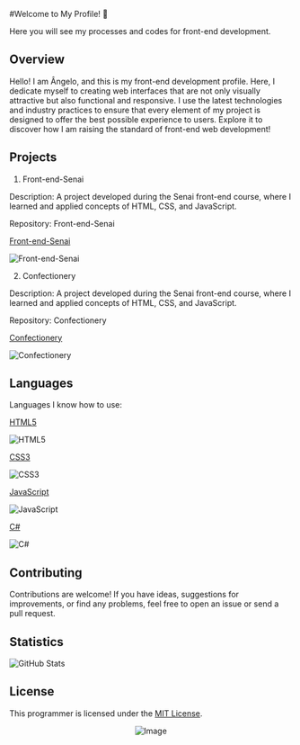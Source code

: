 #Welcome to My Profile! 🚀

Here you will see my processes and codes for front-end development.

## Overview

Hello! I am Ângelo, and this is my front-end development profile. Here, I dedicate myself to creating web interfaces that are not only visually attractive but also functional and responsive. I use the latest technologies and industry practices to ensure that every element of my project is designed to offer the best possible experience to users. Explore it to discover how I am raising the standard of front-end web development!

## Projects
1. Front-end-Senai

Description: A project developed during the Senai front-end course, where I learned and applied concepts of HTML, CSS, and JavaScript.

Repository: Front-end-Senai

[Front-end-Senai](https://github.com/Hermes-Ecaflip/Front-end-Senai)

![Front-end-Senai](https://logodownload.org/wp-content/uploads/2019/08/senai-logo-1.png)


2. Confectionery

Description: A project developed during the Senai front-end course, where I learned and applied concepts of HTML, CSS, and JavaScript.

Repository: Confectionery

[Confectionery](https://github.com/Hermes-Ecaflip/Confectionery)

![Confectionery](https://github.com/Hermes-Ecaflip/Hermes-Ecaflip/assets/166053159/c63afdfb-44a0-46d2-8f1e-446cc4b7f638)


## Languages

Languages I know how to use:

[HTML5](https://github.com/Hermes-Ecaflip)

![HTML5](https://img.shields.io/badge/html5-%23E34F26.svg?style=for-the-badge&logo=html5&logoColor=white)

[CSS3](https://github.com/Hermes-Ecaflip)

![CSS3](https://img.shields.io/badge/css3-%231572B6.svg?style=for-the-badge&logo=css3&logoColor=white)

[JavaScript](https://github.com/Hermes-Ecaflip)

![JavaScript](https://img.shields.io/badge/javascript-%23323330.svg?style=for-the-badge&logo=javascript&logoColor=%#8B7765)

[C#](https://github.com/Hermes-Ecaflip)

![C#](https://img.shields.io/badge/c%23-%23239120.svg?style=for-the-badge&logo=c-sharp&logoColor=white)


## Contributing

Contributions are welcome! If you have ideas, suggestions for improvements, or find any problems, feel free to open an issue or send a pull request.

## Statistics

![GitHub Stats](https://github-readme-stats.vercel.app/api?username=Hermes-Ecaflip&show_icons=true&theme=radical)


## License

This programmer is licensed under the [MIT License](LICENSE).

<div align = "center">

![Image](https://github.com/Hermes-Ecaflip/Hermes-Ecaflip/assets/166053159/672576c1-f60b-4dc7-95f9-e78616db39e3)

</div>
